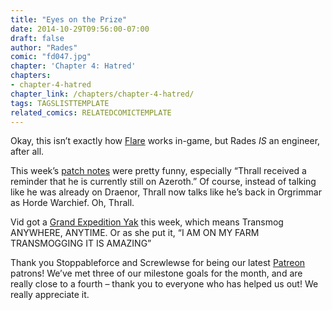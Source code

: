 ```yaml
---
title: "Eyes on the Prize"
date: 2014-10-29T09:56:00-07:00
draft: false
author: "Rades"
comic: "fd047.jpg"
chapter: 'Chapter 4: Hatred'
chapters:
- chapter-4-hatred
chapter_link: /chapters/chapter-4-hatred/
tags: TAGSLISTTEMPLATE
related_comics: RELATEDCOMICTEMPLATE
---
```


Okay, this isn’t exactly how [Flare](http://www.wowhead.com/spell=1543/flare) works in-game, but Rades *IS* an engineer, after all.


This week’s [patch notes](https://us.battle.net/wow/en/blog/16549669/603-patch-notes-10-27-2014) were pretty funny, especially “Thrall received a reminder that he is currently still on Azeroth.” Of course, instead of talking like he was already on Draenor, Thrall now talks like he’s back in Orgrimmar as Horde Warchief. Oh, Thrall.


Vid got a [Grand Expedition Yak](https://www.wowhead.com/item=84101/reins-of-the-grand-expedition-yak) this week, which means Transmog ANYWHERE, ANYTIME. Or as she put it, “I AM ON MY FARM TRANSMOGGING IT IS AMAZING”


Thank you Stoppableforce and Screwlewse for being our latest [Patreon](http://www.patreon.com/fromdraenor) patrons! We’ve met three of our milestone goals for the month, and are really close to a fourth – thank you to everyone who has helped us out! We really appreciate it.

